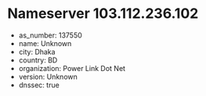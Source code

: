 # Nameserver 103.112.236.102

* as_number: 137550
* name: Unknown
* city: Dhaka
* country: BD
* organization: Power Link Dot Net
* version: Unknown
* dnssec: true
